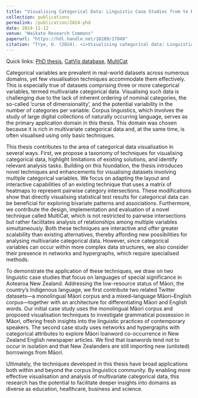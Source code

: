 ```yaml
---
title: "Visualising Categorical Data: Linguistic Case Studies from te Reo Māori and New Zealand English"
collection: publications
permalink: /publication/2024-phd
date: 2024-11-12
venue: "Waikato Research Commons"
paperurl: "https://hdl.handle.net/10289/17049"
citation: "Trye, D. (2024). <i>Visualising categorical data: Linguistic case studies from te Reo Māori and New Zealand English.</i> (Doctoral thesis, The University of Waikato, Hamilton, New Zealand). The University of Waikato."
---
```


Quick links: [PhD thesis](https://hdl.handle.net/10289/17049), [CatVis database](https://cat-vis.github.io/src/), [MultiCat](https://dgt12.github.io/multicat/)

Categorical variables are prevalent in real-world datasets across numerous domains, yet few visualisation techniques accommodate them effectively. This is especially true of datasets comprising three or more categorical variables, termed multivariate categorical data. Visualising such data is challenging due to the lack of inherent ordering of nominal categories, the so-called ‘curse of dimensionality’, and the potential variability in the number of categories per variable. Corpus linguistics, which involves the study of large digital collections of naturally occurring language, serves as the primary application domain in this thesis. This domain was chosen because it is rich in multivariate categorical data and, at the same time, is often visualised using only basic techniques.

This thesis contributes to the area of categorical data visualisation in several ways. First, we propose a taxonomy of techniques for visualising categorical data, highlight limitations of existing solutions, and identify relevant analysis tasks. Building on this foundation, the thesis introduces novel techniques and enhancements for visualising datasets involving multiple categorical variables. We focus on adapting the layout and interactive capabilities of an existing technique that uses a matrix of heatmaps to represent pairwise category intersections. These modifications show that directly visualising statistical test results for categorical data can be beneficial for exploring bivariate patterns and associations. Furthermore, we contribute the design, implementation and evaluation of a novel technique called MultiCat, which is not restricted to pairwise intersections but rather facilitates analysis of relationships among multiple variables simultaneously. Both these techniques are interactive and offer greater scalability than existing alternatives, thereby affording new possibilities for analysing multivariate categorical data. However, since categorical variables can occur within more complex data structures, we also consider their presence in networks and hypergraphs, which require specialised methods.

To demonstrate the application of these techniques, we draw on two linguistic case studies that focus on languages of special significance in Aotearoa New Zealand. Addressing the low-resource status of Māori, the country’s Indigenous language, we first contribute two related Twitter datasets—a monolingual Māori corpus and a mixed–language Māori–English corpus—together with an architecture for differentiating Māori and English words. Our initial case study uses the monolingual Māori corpus and proposed visualisation techniques to investigate grammatical possession in Māori, offering fresh insights into the linguistic practices of contemporary speakers. The second case study uses networks and hypergraphs with categorical attributes to explore Māori loanword co-occurrence in New Zealand English newspaper articles. We find that loanwords tend not to occur in isolation and that New Zealanders are still importing new (unlisted) borrowings from Māori.

Ultimately, the techniques developed in this thesis have broad applications both within and beyond the corpus linguistics community. By enabling more effective visualisation and analysis of multivariate categorical data, this research has the potential to facilitate deeper insights into domains as diverse as education, healthcare, business and science.